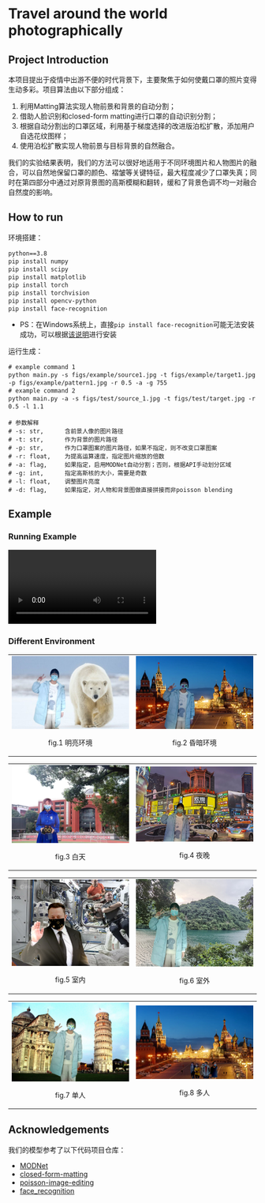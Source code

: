 # Travel around the world photographically

## Project Introduction

本项目提出于疫情中出游不便的时代背景下，主要聚焦于如何使戴口罩的照片变得生动多彩。项目算法由以下部分组成：

1. 利用Matting算法实现人物前景和背景的自动分割；
2. 借助人脸识别和closed-form matting进行口罩的自动识别分割；
3. 根据自动分割出的口罩区域，利用基于梯度选择的改进版泊松扩散，添加用户自选花纹图样；
4. 使用泊松扩散实现人物前景与目标背景的自然融合。

我们的实验结果表明，我们的方法可以很好地适用于不同环境图片和人物图片的融合，可以自然地保留口罩的颜色、褶皱等关键特征，最大程度减少了口罩失真；同时在第四部分中通过对原背景图的高斯模糊和翻转，缓和了背景色调不均一对融合自然度的影响。

## How to run

环境搭建：

```shell
python==3.8
pip install numpy
pip install scipy
pip install matplotlib
pip install torch
pip install torchvision
pip install opencv-python
pip install face-recognition
```

- PS：在Windows系统上，直接`pip install face-recognition`可能无法安装成功，可以根据[该说明](https://www.geeksforgeeks.org/how-to-install-face-recognition-in-python-on-windows/)进行安装

运行生成：

```shell
# example command 1
python main.py -s figs/example/source1.jpg -t figs/example/target1.jpg -p figs/example/pattern1.jpg -r 0.5 -a -g 755
# example command 2
python main.py -a -s figs/test/source_1.jpg -t figs/test/target.jpg -r 0.5 -l 1.1

# 参数解释
# -s: str,      含前景人像的图片路径
# -t: str,      作为背景的图片路径
# -p: str,      作为口罩图案的图片路径，如果不指定，则不改变口罩图案
# -r: float,    为提高运算速度，指定图片缩放的倍数
# -a: flag,     如果指定，启用MODNet自动分割；否则，根据API手动划分区域
# -g: int,      指定高斯核的大小，需要是奇数
# -l: float,    调整图片亮度
# -d: flag,     如果指定，对人物和背景图做直接拼接而非poisson blending
```

## Example

### Running Example

<video src="./pic/example_running.mp4"></video>

### Different Environment

<table><tr>
<td style="width:50%">
    <center>
        <img src=./pic/bright.png border=0>
        <p>fig.1 明亮环境</p>
    </center>
</td>
<td style="width:50%">
    <center>
        <img src=./pic/dark.png border=0>
        <p>fig.2 昏暗环境</p>
    </center>
</td>
</tr></table>

<table><tr>
<td style="width:50%">
    <center>
        <img src=./pic/day.png border=0>
        <p>fig.3 白天</p>
    </center>
</td>
<td style="width:50%">
    <center>
        <img src=./pic/night.jpg border=0>
        <p>fig.4 夜晚</p>
    </center>
</td>
</tr></table>

<table><tr>
<td style="width:50%">
    <center>
        <img src=./pic/indoor.png border=0>
        <p>fig.5 室内</p>
    </center>
</td>
<td style="width:50%">
    <center>
        <img src=./pic/outdoor.png border=0>
        <p>fig.6 室外</p>
    </center>
</td>
</tr></table>

<table><tr>
<td style="width:50%">
    <center>
        <img src=./pic/sin.png border=0>
        <p>fig.7 单人</p>
    </center>
</td>
<td style="width:50%">
    <center>
        <img src=./pic/multi.png border=0>
        <p>fig.8 多人</p>
    </center>
</td>
</tr></table>


## Acknowledgements

我们的模型参考了以下代码项目仓库：
- [MODNet](https://github.com/ZHKKKe/MODNet)
- [closed-form-matting](https://github.com/MarcoForte/closed-form-matting)
- [poisson-image-editing](https://github.com/PPPW/poisson-image-editing)
- [face_recognition](https://github.com/ageitgey/face_recognition)
